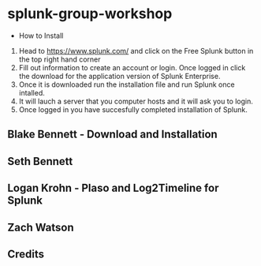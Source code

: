 # splunk-group-workshop
- How to Install
1. Head to https://www.splunk.com/ and click on the Free Splunk button in the top right hand corner
2. Fill out information to create an account or login. Once logged in click the download for the application version of Splunk Enterprise.
3. Once it is downloaded run the installation file and run Splunk once intalled.
4. It will lauch a server that you computer hosts and it will ask you to login.
5. Once logged in you have succesfully completed installation of Splunk.

## Blake Bennett - Download and Installation

## Seth Bennett

## Logan Krohn - Plaso and Log2Timeline for Splunk

## Zach Watson

## Credits
